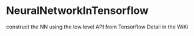 # NeuralNetworkInTensorflow
construct the NN using the low level API from Tensorflow
Detail in the WiKi
